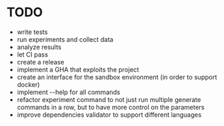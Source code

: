 # TODO

- write tests
- run experiments and collect data
- analyze results
- let CI pass
- create a release
- implement a GHA that exploits the project
- create an interface for the sandbox environment (in order to support docker)
- implement --help for all commands
- refactor experiment command to not just run multiple generate commands in a row, but to have more control on the parameters
- improve dependencies validator to support different languages
